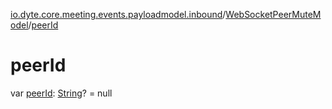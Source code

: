 [io.dyte.core.meeting.events.payloadmodel.inbound](../index.md)/[WebSocketPeerMuteModel](index.md)/[peerId](peer-id.md)

# peerId


var [peerId](peer-id.md): [String](https://kotlinlang.org/api/latest/jvm/stdlib/kotlin/-string/index.html)? = null
